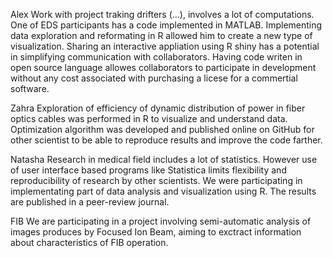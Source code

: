 

Alex
Work with project traking drifters (...), involves a lot of computations. One of EDS participants has a code implemented in MATLAB. Implementing data exploration and reformating in R allowed him to create a new type of visualization. Sharing an interactive appliation using R shiny has a potential in simplifying communication with collaborators. Having code writen in open source language allowes collaborators to participate in development without any cost associated with purchasing a licese for a commertial software.

Zahra
Exploration of efficiency of dynamic distribution of power in fiber optics cables was performed in R to visualize and understand data. Optimization algorithm was developed and published online on GitHub for other scientist to be able to reproduce results and improve the code farther.  


Natasha
Research in medical field includes a lot of statistics. However use of user interface based programs like Statistica limits flexibility and reproducibility of research by other scientists. We were participating in implementating part of data analysis and visualization using R. The results are published in a peer-review journal.

FIB
We are participating in a project involving semi-automatic analysis of images produces by Focused Ion Beam, aiming to exctract information about characteristics of FIB operation.

